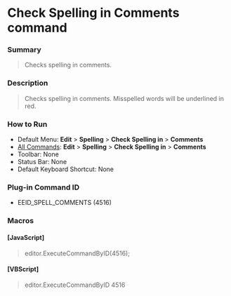 # Check Spelling in Comments command

### Summary

> Checks spelling in comments.

### Description

> Checks spelling in comments. Misspelled words will be underlined in red.

### How to Run

- Default Menu: **Edit** \> **Spelling** \> **Check Spelling in** \> **Comments**
- [All Commands](../tools/all_commands): **Edit** \> **Spelling** \> **Check Spelling in** \> **Comments**
- Toolbar: None
- Status Bar: None
- Default Keyboard Shortcut: None

### Plug-in Command ID

- EEID\_SPELL\_COMMENTS (4516)

### Macros

#### \[JavaScript\]

> editor.ExecuteCommandByID(4516);

#### \[VBScript\]

> editor.ExecuteCommandByID 4516
